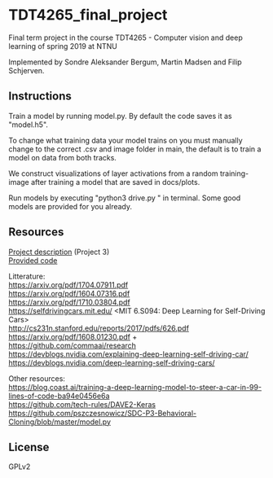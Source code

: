 # TDT4265_final_project
Final term project in the course TDT4265 - Computer vision and deep learning of spring 2019 at NTNU

Implemented by Sondre Aleksander Bergum, Martin Madsen and Filip Schjerven.

## Instructions
Train a model by running model.py. By default the code saves it as "model.h5".

To change what training data your model trains on you must manually change to the correct .csv and image folder in main, the default is to train a model on data from both tracks.

We construct visualizations of layer activations from a random training-image after training a model that are saved in docs/plots.

Run models by executing "python3 drive.py <modelname>" in terminal. Some good models are provided for you already. 

## Resources
[Project description](https://www.overleaf.com/read/xgqfysbtbcpd) (Project 3)  
[Provided code](https://drive.google.com/file/d/1hKVc4METKj2aQy4yC3xnP8Dwc4zEd-Cn/view)  

Litterature:  
https://arxiv.org/pdf/1704.07911.pdf <Explaining How a Deep Neural Network Trained with End-to-End Learning Steers a Car>  
https://arxiv.org/pdf/1604.07316.pdf <End to End Learning for Self-Driving Cars>  
https://arxiv.org/pdf/1710.03804.pdf <End-to-End Deep Learning for Steering Autonomous
Vehicles Considering Temporal Dependencies>  
https://selfdrivingcars.mit.edu/ <MIT 6.S094: Deep Learning for Self-Driving Cars>  
http://cs231n.stanford.edu/reports/2017/pdfs/626.pdf <Self-Driving Car Steering Angle Prediction Based on Image Recognition>  
https://arxiv.org/pdf/1608.01230.pdf + https://github.com/commaai/research <Learning a Driving Simulator>  
https://devblogs.nvidia.com/explaining-deep-learning-self-driving-car/ <Explaining How End-to-End Deep Learning Steers a Self-Driving Car>  
https://devblogs.nvidia.com/deep-learning-self-driving-cars/ <End-to-End Deep Learning for Self-Driving Cars>  


Other resources:  
https://blog.coast.ai/training-a-deep-learning-model-to-steer-a-car-in-99-lines-of-code-ba94e0456e6a  
https://github.com/tech-rules/DAVE2-Keras  
https://github.com/pszczesnowicz/SDC-P3-Behavioral-Cloning/blob/master/model.py

## License
GPLv2
